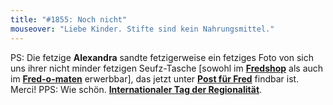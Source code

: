 ```yaml
---
title: "#1855: Noch nicht"
mouseover: "Liebe Kinder. Stifte sind kein Nahrungsmittel."
---
```


PS:
Die fetzige <strong>Alexandra</strong> sandte fetzigerweise ein fetziges Foto von sich uns ihrer nicht minder fetzigen Seufz-Tasche [sowohl im <a href="http://fredshop.spreadshirt.net/"><strong>Fredshop</strong></a> als auch im <a href="http://fred-o.mat.spreadshirt.net/"><strong>Fred-o-maten</strong></a> erwerbbar], das jetzt unter <a href="http://www.fonflatter.de/post"><strong>Post für Fred</strong></a> findbar ist. Merci!
PPS:
Wie schön. <a href="http://www.fonflatter.de/kalender"><strong>Internationaler Tag der Regionalität</strong></a>.

